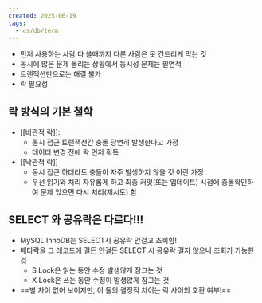 ```yaml
---
created: 2025-06-19
tags:
  - cs/db/term
---
```

- 먼저 사용하는 사람 다 쓸때까지 다른 사람은 못 건드리게 막는 것
- 동시에 많은 문제 몰리는 상황에서 동시성 문제는 필연적
- 트랜잭션만으로는 해결 불가
- 락 필요성
## 락 방식의 기본 철학
- [[비관적 락]]:
	- 동시 접근 트랜잭션간 충돌 당연히 발생한다고 가정
	- 데이터 변경 전에 락 먼저 획득
- [[낙관적 락]]
	- 동시 접근 하더라도  충돌이 자주 발생하지 않을 것 이란 가정
	- 우선 읽기와 처리 자유롭게 하고 최종 커밋(또는 업데이트) 시점에 충돌확인하여 문제 있으면 다시 처리(재시도) 함

## SELECT 와 공유락은 다르다!!!
- MySQL InnoDB는 SELECT시 공유락 안걸고 조회함!
- 배타락을 그 레코드에 걸든 안걸든 SELECT 시 공유락 걸지 않으니 조회가 가능한 것
	- S Lock은 읽는 동안 수정 발생않게 잠그는 것
	- X Lock은 쓰는 동안 수정이 발생않게 잠그는 것
- ==별 차이 없어 보이지만, 이 둘의 결정적 차이는 락 사이의 호환 여부!==
